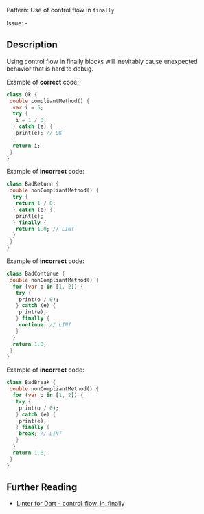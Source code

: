 Pattern: Use of control flow in `finally`

Issue: -

## Description

Using control flow in finally blocks will inevitably cause unexpected behavior that is hard to debug.

Example of **correct** code:
```dart
class Ok {
 double compliantMethod() {
  var i = 5;
  try {
   i = 1 / 0;
  } catch (e) {
   print(e); // OK
  }
  return i;
 }
}
```

Example of **incorrect** code:
```dart
class BadReturn {
 double nonCompliantMethod() {
  try {
   return 1 / 0;
  } catch (e) {
   print(e);
  } finally {
   return 1.0; // LINT
  }
 }
}
```

Example of **incorrect** code:
```dart
class BadContinue {
 double nonCompliantMethod() {
  for (var o in [1, 2]) {
   try {
    print(o / 0);
   } catch (e) {
    print(e);
   } finally {
    continue; // LINT
   }
  }
  return 1.0;
 }
}
```

Example of **incorrect** code:
```dart
class BadBreak {
 double nonCompliantMethod() {
  for (var o in [1, 2]) {
   try {
    print(o / 0);
   } catch (e) {
    print(e);
   } finally {
    break; // LINT
   }
  }
  return 1.0;
 }
}
```

## Further Reading

* [Linter for Dart - control_flow_in_finally](https://dart.dev/tools/linter-rules/control_flow_in_finally)